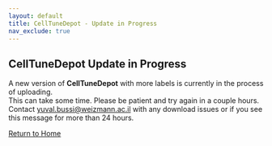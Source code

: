 ```yaml
---
layout: default
title: CellTuneDepot - Update in Progress
nav_exclude: true
---
```


## CellTuneDepot Update in Progress

A new version of **CellTuneDepot** with more labels is currently in the process of uploading.  
This can take some time. Please be patient and try again in a couple hours.  
Contact yuval.bussi@weizmann.ac.il with any download issues or if you see this message for more than 24 hours.  

[Return to Home](/)
